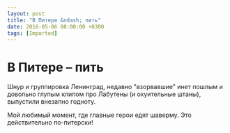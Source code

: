 ```yaml
---
layout: post
title: "В Питере &ndash; пить"
date: 2016-05-06 00:00:00 +0300
tags: [Imported]
---
```

# В Питере – пить 

Шнур и группировка Ленинград, недавно "взорвавшие" инет пошлым и довольно глупым клипом про Лабутены (и охуительные штаны), выпустили внезапно годноту. 

Мой любимый момент, где главные герои едят шаверму. Это действительно по-питерски!